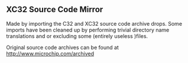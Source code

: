 XC32 Source Code Mirror
-----------------------

Made by importing the C32 and XC32 source code archive drops.
Some imports have been cleaned up by performing trivial directory name translations and or excluding some (entirely useless )files.

Original source code archives can be found at http://www.microchip.com/archived
